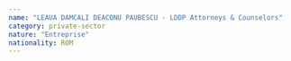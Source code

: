 ```yaml
---
name: "LEAUA DAMCALI DEACONU PAUBESCU - LDDP Attorneys & Counselors"
category: private-sector
nature: "Entreprise"
nationality: ROM
---
```

